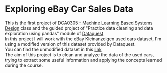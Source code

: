 # Exploring eBay Car Sales Data
This is the first project of [DCA0305 - Machine Learning Based Systems Design](https://github.com/ivanovitchm/mlops#dca0305---machine-learning-based-systems-design) class and the guided project of "Practice data cleaning and data exploration using pandas" module of [Dataquest](https://dataquest.io)
<br>
In this project I will work with the eBay Kleinanzeigen used cars dataset, I'm using a modified version of this dataset provided by Dataquest.<br>
You can find the unmodified dataset in this [link](https://data.world/data-society/used-cars-data)
<br>
The aim of this project is to clean and analyze the data of the used cars, trying to extract some useful information and applying the concepts learned during the course.
